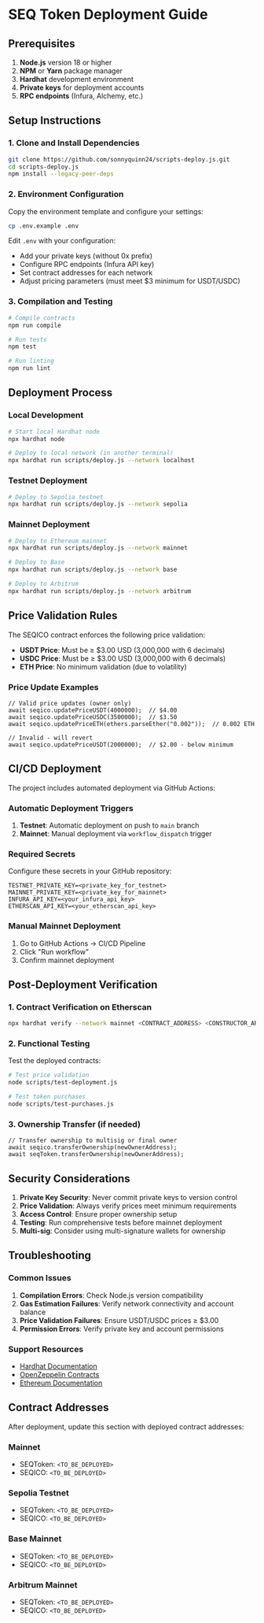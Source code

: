 # SEQ Token Deployment Guide

## Prerequisites

1. **Node.js** version 18 or higher
2. **NPM** or **Yarn** package manager
3. **Hardhat** development environment
4. **Private keys** for deployment accounts
5. **RPC endpoints** (Infura, Alchemy, etc.)

## Setup Instructions

### 1. Clone and Install Dependencies

```bash
git clone https://github.com/sonnyquinn24/scripts-deploy.js.git
cd scripts-deploy.js
npm install --legacy-peer-deps
```

### 2. Environment Configuration

Copy the environment template and configure your settings:

```bash
cp .env.example .env
```

Edit `.env` with your configuration:
- Add your private keys (without 0x prefix)
- Configure RPC endpoints (Infura API key)
- Set contract addresses for each network
- Adjust pricing parameters (must meet $3 minimum for USDT/USDC)

### 3. Compilation and Testing

```bash
# Compile contracts
npm run compile

# Run tests
npm test

# Run linting
npm run lint
```

## Deployment Process

### Local Development

```bash
# Start local Hardhat node
npx hardhat node

# Deploy to local network (in another terminal)
npx hardhat run scripts/deploy.js --network localhost
```

### Testnet Deployment

```bash
# Deploy to Sepolia testnet
npx hardhat run scripts/deploy.js --network sepolia
```

### Mainnet Deployment

```bash
# Deploy to Ethereum mainnet
npx hardhat run scripts/deploy.js --network mainnet

# Deploy to Base
npx hardhat run scripts/deploy.js --network base

# Deploy to Arbitrum
npx hardhat run scripts/deploy.js --network arbitrum
```

## Price Validation Rules

The SEQICO contract enforces the following price validation:

- **USDT Price**: Must be ≥ $3.00 USD (3,000,000 with 6 decimals)
- **USDC Price**: Must be ≥ $3.00 USD (3,000,000 with 6 decimals)
- **ETH Price**: No minimum validation (due to volatility)

### Price Update Examples

```solidity
// Valid price updates (owner only)
await seqico.updatePriceUSDT(4000000);  // $4.00
await seqico.updatePriceUSDC(3500000);  // $3.50
await seqico.updatePriceETH(ethers.parseEther("0.002"));  // 0.002 ETH

// Invalid - will revert
await seqico.updatePriceUSDT(2000000);  // $2.00 - below minimum
```

## CI/CD Deployment

The project includes automated deployment via GitHub Actions:

### Automatic Deployment Triggers

1. **Testnet**: Automatic deployment on push to `main` branch
2. **Mainnet**: Manual deployment via `workflow_dispatch` trigger

### Required Secrets

Configure these secrets in your GitHub repository:

```
TESTNET_PRIVATE_KEY=<private_key_for_testnet>
MAINNET_PRIVATE_KEY=<private_key_for_mainnet>  
INFURA_API_KEY=<your_infura_api_key>
ETHERSCAN_API_KEY=<your_etherscan_api_key>
```

### Manual Mainnet Deployment

1. Go to GitHub Actions → CI/CD Pipeline
2. Click "Run workflow"
3. Confirm mainnet deployment

## Post-Deployment Verification

### 1. Contract Verification on Etherscan

```bash
npx hardhat verify --network mainnet <CONTRACT_ADDRESS> <CONSTRUCTOR_ARGS>
```

### 2. Functional Testing

Test the deployed contracts:

```bash
# Test price validation
node scripts/test-deployment.js

# Test token purchases
node scripts/test-purchases.js
```

### 3. Ownership Transfer (if needed)

```solidity
// Transfer ownership to multisig or final owner
await seqico.transferOwnership(newOwnerAddress);
await seqToken.transferOwnership(newOwnerAddress);
```

## Security Considerations

1. **Private Key Security**: Never commit private keys to version control
2. **Price Validation**: Always verify prices meet minimum requirements
3. **Access Control**: Ensure proper ownership setup
4. **Testing**: Run comprehensive tests before mainnet deployment
5. **Multi-sig**: Consider using multi-signature wallets for ownership

## Troubleshooting

### Common Issues

1. **Compilation Errors**: Check Node.js version compatibility
2. **Gas Estimation Failures**: Verify network connectivity and account balance
3. **Price Validation Failures**: Ensure USDT/USDC prices ≥ $3.00
4. **Permission Errors**: Verify private key and account permissions

### Support Resources

- [Hardhat Documentation](https://hardhat.org/docs)
- [OpenZeppelin Contracts](https://docs.openzeppelin.com/contracts/)
- [Ethereum Documentation](https://ethereum.org/en/developers/docs/)

## Contract Addresses

After deployment, update this section with deployed contract addresses:

### Mainnet
- SEQToken: `<TO_BE_DEPLOYED>`
- SEQICO: `<TO_BE_DEPLOYED>`

### Sepolia Testnet
- SEQToken: `<TO_BE_DEPLOYED>`
- SEQICO: `<TO_BE_DEPLOYED>`

### Base Mainnet
- SEQToken: `<TO_BE_DEPLOYED>`
- SEQICO: `<TO_BE_DEPLOYED>`

### Arbitrum Mainnet
- SEQToken: `<TO_BE_DEPLOYED>`
- SEQICO: `<TO_BE_DEPLOYED>`